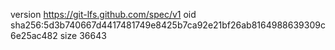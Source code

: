 version https://git-lfs.github.com/spec/v1
oid sha256:5d3b740667d4417481749e8425b7ca92e21bf26ab8164988639309c6e25ac482
size 36643
